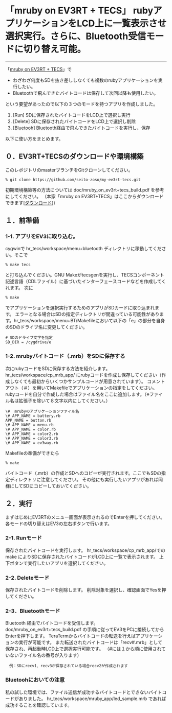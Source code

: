 # 「mruby on EV3RT + TECS」 rubyアプリケーションをLCD上に一覧表示させ選択実行。さらに、Bluetooth受信モードに切り替え可能。
---
「[mruby on EV3RT + TECS](https://www.toppers.jp/tecs.html)」で
- わざわざ何度もSDを抜き差ししなくても複数のrubyアプリケーションを実行したい。
- Bluetoothで飛んできたバイトコードは保存して次回以降も使用したい。

という要望があったので以下の３つのモードを持つアプリを作成しました。

1. [Run] SDに保存されたバイトコードをLCD上で選択し実行
1. [Delete] SDに保存されたバイトコードをLCD上で選択し削除
1. [Bluetooh] Bluetooth経由で飛んできたバイトコードを実行し、保存

以下に使い方をまとめます。

## ０．EV3RT+TECSのダウンロードや環境構築

このレポジトリのmasterブランチをGitクローンしてください。

    % git clone https://github.com/seito-zoso/my-ev3rt-tecs.git

初期環境構築等の方法については doc/mruby_on_ev3rt+tecs_build.pdf を参考にしてください。
（本家「mruby on EV3RT+TECS」はここからダウンロードできます[[ダウンロード](https://www.toppers.jp/tecs.html)]）

## １．前準備

### 1-1. アプリをEV3に取り込む。
cygwinで hr_tecs/workspace/menu+bluetooth ディレクトリに移動してください。そこで

    % make tecs

と打ち込んでください。GNU Makeがtecsgenを実行し、TECSコンポーネント記述言語（CDLファイル）に基づいたインターフェースコードなどを作成してくれます。
次に

    % make

でアプリケーションを選択実行するためのアプリがSDカードに取り込まれます。
エラーとなる場合はSDの指定ディレクトリが間違っている可能性があります。hr_tecs/workspace/menu+BT/Makefileにおいて以下の「e」の部分を自身のSDのドライブ名に変更してください。

    # SDのドライブ文字を指定
    SD_DIR = /cygdrive/e

### 1-2. mrubyバイトコード（.mrb）をSDに保存する
次にrubyコードをSDに保存する方法を紹介します。
hr_tecs/workspace/cp_mrb_app/ にrubyコードを作成し保存してください（作成しなくても最初からいくつかサンプルコードが用意されています）。
コメントアウト（＃）を用いてMakefileでアプリケーションの指定をしてください。rubyコードを自分で作成した場合はファイル名をここに追加します。（※ファイル名は拡張子を除いて８文字以内にしてください。）

    \#  mrubyのアプリケーションファイル名
    \# APP_NAME = battery.rb
    APP_NAME = button.rb
    \# APP_NAME = menu.rb
    \# APP_NAME = color.rb
    \# APP_NAME = color2.rb
    \# APP_NAME = color3.rb
    \# APP_NAME = ev3way.rb

Makefileの準備ができたら

    % make

バイトコード（.mrb）の作成とSDへのコピーが実行されます。ここでもSDの指定ディレクトリに注意してください。
その他にも実行したいアプリがあれば同様にしてSDにコピーしておいてください。


## ２．実行
まずはじめにEV3RTのメニュー画面が表示されるのでEnterを押してください。
各モードの切り替えはEV3の左右ボタンで行います。

### 2-1. Runモード
保存されたバイトコードを実行します。
hr_tecs/workspace/cp_mrb_app/での make によりSDに保存されたバイトコードがLCD上に一覧で表示されます。
上下ボタンで実行したいアプリを選択してください。

### 2-2. Deleteモード
保存されたバイトコードを削除します。
削除対象を選択し、確認画面でYesを押してください。

### 2-3．Bluetoothモード
Bluetooth 経由でバイトコードを受信します。
doc/mruby_on_ev3rt+tecs_build.pdf の手順に従ってEV3をPCに接続してからEnterを押下します。
TeraTermからバイトコードの転送を行えばアプリケーションの実行が可能です。
また転送されたバイトコードは「recv#.mrb」として保存され、再起動時LCD上で選択実行可能です。
（#には１から順に使用されていないファイル名の番号が入ります）

    　例：SDにrecv1、recv3が保存されている場合recv2が作成されます

### Bluetoohにおいての注意
私の試した環境では、ファイル送信が成功するバイトコードとできないバイトコードがありました。
hr_tecs/workspace/mruby_app/led_sample.mrb であれば成功することを確認しています。